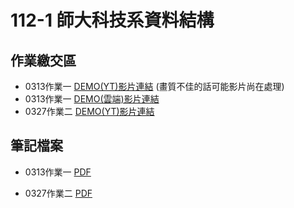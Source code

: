 # 112-1 師大科技系資料結構
## 作業繳交區
*   0313作業一   [DEMO(YT)影片連結](https://youtu.be/NiAC3Ofhz4Y) (畫質不佳的話可能影片尚在處理)
*   0313作業一   [DEMO(雲端)影片連結](https://drive.google.com/file/d/1k0yWs3oSj_9V5FL3TNXei-jSCpr0ohBB/view?usp=sharing)
*   0327作業二   [DEMO(YT)影片連結](https://youtu.be/t-j43navvSA)


## 筆記檔案
-   0313作業一  [PDF](https://drive.google.com/file/d/1Zjp7Z8Bv_b3g5I1v1Is5pol2w6L53ZLm/view?usp=sharing)


-   0327作業二  [PDF](https://drive.google.com/file/d/19zzFdxwH-2XmVyQvxkB1RAY3Uq8Uwz_M/view?usp=sharing)
